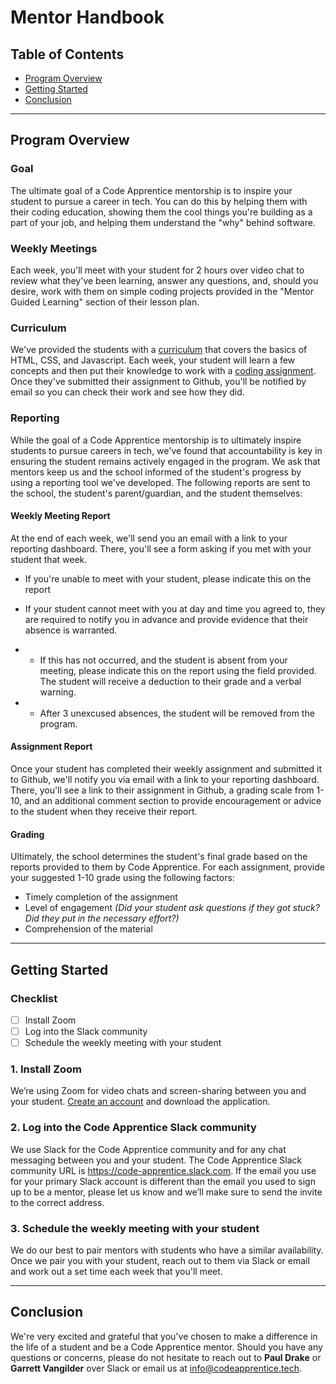 # Mentor Handbook

## Table of Contents
- [Program Overview](#program-overview)
- [Getting Started](#getting-started)
- [Conclusion](#conclusion)

---
<a name="program-overview"></a>
## Program Overview

### Goal
The ultimate goal of a Code Apprentice mentorship is to inspire your student to pursue a career in tech. You can do this by helping them with their coding education, showing them the cool things you're building as a part of your job, and helping them understand the "why" behind software.

### Weekly Meetings
Each week, you'll meet with your student for 2 hours over video chat to review what they've been learning, answer any questions, and, should you desire, work with them on simple coding projects provided in the "Mentor Guided Learning" section of their lesson plan.

### Curriculum
We've provided the students with a [curriculum](https://github.com/apprentice-code/curriculum/lessons) that covers the basics of HTML, CSS, and Javascript. Each week, your student will learn a few concepts and then put their knowledge to work with a [coding assignment](https://github.com/apprentice-code/curriculum/tree/master/assignments). Once they've submitted their assignment to Github, you'll be notified by email so you can check their work and see how they did. 

### Reporting
While the goal of a Code Apprentice mentorship is to ultimately inspire students to pursue careers in tech, we've found that accountability is key in ensuring the student remains actively engaged in the program.  We ask that mentors keep us and the school informed of the student's progress by using a reporting tool we've developed. The following reports are sent to the school, the student's parent/guardian, and the student themselves: 

#### Weekly Meeting Report
At the end of each week, we'll send you an email with a link to your reporting dashboard. There, you'll see a form asking if you met with your student that week. 

* If you're unable to meet with your student, please indicate this on the report

* If your student cannot meet with you at day and time you agreed to, they are required to notify you in advance and provide evidence that their absence is warranted. 

* * If this has not occurred, and the student is absent from your meeting, please indicate this on the report using the field provided. The student will receive a deduction to their grade and a verbal warning.

* * After 3 unexcused absences, the student will be removed from the program.


#### Assignment Report
Once your student has completed their weekly assignment and submitted it to Github, we'll notify you via email with a link to your reporting dashboard. There, you'll see a link to their assignment in Github, a grading scale from 1-10, and an additional comment section to provide encouragement or advice to the student when they receive their report. 

#### Grading
Ultimately, the school determines the student's final grade based on the reports provided to them by Code Apprentice. For each assignment, provide your suggested 1-10 grade using the following factors:

- Timely completion of the assignment
- Level of engagement _(Did your student ask questions if they got stuck? Did they put in the necessary effort?)_
- Comprehension of the material

---
<a name="getting-started"></a>
## Getting Started

### Checklist
- [ ] Install Zoom
- [ ] Log into the Slack community
- [ ] Schedule the weekly meeting with your student

### 1. Install Zoom
We’re using Zoom for video chats and screen-sharing between you and your student. [Create an account](https://zoom.us/signup) and download the application.

### 2. Log into the Code Apprentice Slack community
We use Slack for the Code Apprentice community and for any chat messaging between you and your student. The Code Apprentice Slack community URL is https://code-apprentice.slack.com. If the email you use for your primary Slack account is different than the email you used to sign up to be a mentor, please let us know and we’ll make sure to send the invite to the correct address.

### 3. Schedule the weekly meeting with your student
We do our best to pair mentors with students who have a similar availability. Once we pair you with your student, reach out to them via Slack or email and work out a set time each week that you'll meet. 

---
<a name="conclusion"></a>
## Conclusion
We're very excited and grateful that you've chosen to make a difference in the life of a student and be a Code Apprentice mentor. Should you have any questions or concerns, please do not hesitate to reach out to **Paul Drake** or **Garrett Vangilder** over Slack or email us at info@codeapprentice.tech.
